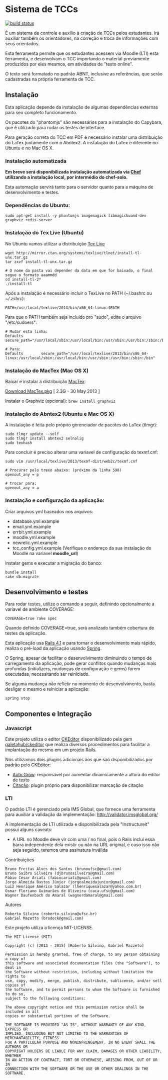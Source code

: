 Sistema de TCCs
===============

[![build
status](https://gitlabci.setic.ufsc.br/projects/3/status.png?ref=master)](https://gitlabci.setic.ufsc.br/projects/3?ref=master)

É um sistema de controle e auxílio à criação de TCCs pelos estudantes. Irá auxiliar também os orientadores, na correção e troca de informações com seus orientados.

Esta ferramenta permite que os estudantes acessem via Moodle (LTI) esta ferramenta, e
desenvolvam o TCC importando o material previamente produzidos por eles mesmos, em atividades de "texto online".

O texto será formatado no padrão ABNT, inclusive as referências, que serão cadastradas na própria ferramenta de TCC.  

Instalação
----------

Esta aplicação depende da instalação de algumas dependências externas
para seu completo funcionamento.

Os pacotes do "phantomjs" são necessários para a instalação do Capybara, que é
utilizado para rodar os testes de interface.

Para geração correta do TCC em PDF é necessário instalar uma distribuição do LaTex
juntamente com o Abntex2. A instalação do LaTex é diferente no Ubuntu e no Mac OS X.

### Instalação automatizada

**Em breve será disponibilizada instalação automatizada via [Chef](https://www.chef.io/chef/) utilizando a 
instalação local, por intermédio do chef-solo.**
 
Esta automação servirá tanto para o servidor quanto para a máquina de desenvolvimento e testes. 

### Dependências do Ubuntu: ###

    sudo apt-get install -y phantomjs imagemagick libmagickwand-dev graphviz redis-server

### Instalação do Tex Live (Ubuntu)

No Ubuntu vamos utilizar a distribuição [Tex Live](http://www.tug.org/texlive/acquire-netinstall.html)

    wget http://mirror.ctan.org/systems/texlive/tlnet/install-tl-unx.tar.gz
    tar zxvf install-tl-unx.tar.gz

    # O nome da pasta vai depender da data em que for baixado, o final segue o formato aaammdd
    cd install-tl-2*
    ./install-tl

Após a instalação é necessário incluir o TexLive no PATH (~/.bashrc ou ~/.zshrc):

    PATH=/usr/local/texlive/2014/bin/x86_64-linux:$PATH

Para que o PATH também seja incluído pro "sudo", edite o arquivo "/etc/sudoers":

    # Mudar esta linha:
    Defaults        secure_path="/usr/local/sbin:/usr/local/bin:/usr/sbin:/usr/bin:/sbin:/bin"

    # Para:
    Defaults        secure_path="/usr/local/texlive/2013/bin/x86_64-linux:/usr/local/sbin:/usr/local/bin:/usr/sbin:/usr/bin:/sbin:/bin"


### Instalação do MacTex (Mac OS X)

Baixar e instalar a distribuição [MacTex](http://tug.org/mactex/):

[Download MacTex.pkg](http://mirror.ctan.org/systems/mac/mactex/MacTeX.pkg)
[ 2.3G	- 30 May 2013 ]

Instalar o Graphviz (opcional): `brew install graphviz`

### Instalação do Abntex2 (Ubuntu e Mac OS X)

A instalação é feita pelo próprio gerenciador de pacotes do LaTex (tlmgr):

    sudo tlmgr update --self
    sudo tlmgr install abntex2 selnolig
    sudo texhash

Para concluir é preciso alterar uma variavel de configuração do texmf.cnf:

    sudo vim /usr/local/texlive/2013/texmf-dist/web2c/texmf.cnf

    # Procurar pelo trexo abaixo: (próximo da linha 598)
    openout_any = p

    # trocar para:
    openout_any = a

### Instalação e configuração da aplicação: ###

Criar arquivos yml baseados nos arquivos: 
 
* database.yml.example
* email.yml.example
* errbit.yml.example
* moodle.yml.example
* newrelic.yml.example 
* tcc_config.yml.example (Verifique o endereço da sua instalação do Moodle na variavel **moodle_url**)

Instalar gems e executar a migração do banco:

    bundle install
    rake db:migrate


Desenvolvimento e testes
------------------------

Para rodar testes, utilize o comando a seguir, definindo opcionalmente a variavel de ambiente COVERAGE:

```
COVERAGE=true rake spec
```

Quando definido COVERAGE=true, será analizado também cobertura de testes da aplicação.

Esta aplicação usa [Rails 4.1](http://guides.rubyonrails.org/) e para tornar o desenvolvimento mais rápido,
realiza o pré-load da aplicação usando [Spring](https://github.com/rails/spring).

O Spring, apesar de facilitar o desenvolvimento diminuindo o tempo de carregamento da aplicação, pode gerar
conflitos quando mudanças mais profundas (initializers, mudanças de configuração e gems) forem executadas,
necessitando ser reiniciado.

Se alguma mudança não refletir no momento de desenvolvimento, basta desligar o mesmo e reiniciar a aplicação:

```
spring stop
```

Componentes e Integração
------------------------

### Javascript

Este projeto utiliza o editor [CKEditor](http://ckeditor.com/) disponibilizado pela gem 
[galetahub/ckeditor](https://github.com/galetahub/ckeditor) que realiza diversos procedimentos para facilitar a 
implantação do mesmo em um projeto Rails.

Nós utilizamos dois plugins adicionais aos que são disponibilizados por padrão pelo CKEditor:

* [Auto Grow](https://gitlab.setic.ufsc.br/tcc-unasus/ckeditor-autogrow): responsável por aumentar dinamicamente a altura do editor de texto
* [Citação](https://gitlab.setic.ufsc.br/tcc-unasus/ckeditor-citacao): plugin próprio para disponibilizar marcação de citação


### LTI

O padrão LTI é gerenciado pela IMS Global, que fornece uma ferramenta
para auxiliar a validação da implementação:
http://validator.imsglobal.org/

A implementação de LTI utilizada e disponibilizada pela "Instructureit"
possui alguns caveats:

* A URL no Moodle deve vir com uma / no final, pois o Rails inclui essa
  barra independente dela existir ou não na URL original, e caso isso
  não seja seguido, teremos uma assinatura inválida
  
Contribuições

    Bruno Freitas Alves dos Santos (brunoufsc@gmail.com)
    Bruno Saibro Silveira (djbrunosilveira@gmail.com)
    Fábio César Ariati (fabiocariati@gmail.com)
    Jorge Almeida Bastos Júnior (jorgealmeidajunior@gmail.com)
    Luiz Henrique Américo Salazar (lhenriquesalazar@yahoo.com.br) 
    Osmar Floriano Guimarães de Oliveira (caca.ufsc@gmail.com)
    Wagner Daufenbach do Amaral (wagnerdamaral@gmail.com)

Autores

    Roberto Silvino (roberto.silvino@ufsc.br)
    Gabriel Mazetto (brodock@gmail.com)
    
Este projeto utiliza a licença MIT-LICENSE. 
   
    The MIT License (MIT)
 
    Copyright (c) [2013 - 2015] [Roberto Silvino, Gabriel Mazzeto]
      
    Permission is hereby granted, free of charge, to any person obtaining a copy of
    this software and associated documentation files (the "Software"), to deal in
    the Software without restriction, including without limitation the rights to
    use, copy, modify, merge, publish, distribute, sublicense, and/or sell copies of
    the Software, and to permit persons to whom the Software is furnished to do so,
    subject to the following conditions:
    
    The above copyright notice and this permission notice shall be included in all
    copies or substantial portions of the Software.
       
    THE SOFTWARE IS PROVIDED "AS IS", WITHOUT WARRANTY OF ANY KIND, EXPRESS OR
    IMPLIED, INCLUDING BUT NOT LIMITED TO THE WARRANTIES OF MERCHANTABILITY, FITNESS
    FOR A PARTICULAR PURPOSE AND NONINFRINGEMENT. IN NO EVENT SHALL THE AUTHORS OR
    COPYRIGHT HOLDERS BE LIABLE FOR ANY CLAIM, DAMAGES OR OTHER LIABILITY, WHETHER
    IN AN ACTION OF CONTRACT, TORT OR OTHERWISE, ARISING FROM, OUT OF OR IN
    CONNECTION WITH THE SOFTWARE OR THE USE OR OTHER DEALINGS IN THE SOFTWARE.

